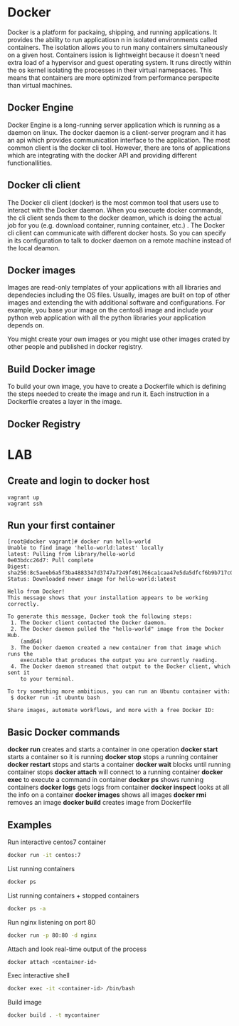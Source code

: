 # Docker
Docker is a platform for packaing, shipping, and running applications. It provides the ability to run applicatiosn n in isolated environments called containers. The isolation allows you to run many containers simultaneously on a given host. Containers ission is lightweight because it doesn't need extra load of a hypervisor and guest operating system. It runs directly within the os kernel isolating the processes in their virtual namepsaces. This means that containers are more optimized from performance perspecite than virtual machines. 

## Docker Engine
Docker Engine is a long-running server application which is running as a daemon on linux. The docker daemon is a client-server program and it has an api which provides communication interface to the application. The most common client is the docker cli tool. However, there are tons of applications which are integrating with the docker API and providing different functionallities.

## Docker cli client
The Docker cli client (docker) is the most common tool that users use to interact with the Docker daemon. When you execuete docker commands, the cli client sends them to the docker deamon, which is doing the actual job for you (e.g. download container, running container, etc.) . The Docker cli client can communicate with different docker hosts. So you can specify in its configuration to talk to docker daemon on a remote machine instead of the local deamon.

## Docker images
Images are read-only templates of your applications with all libraries and dependecies including the OS files. Usually, images are built on top of other images and extending the with additional software and configurations. For example, you base your image on the centos8 image and include your python web application with all the python libraries your application depends on.

You might create your own images or you might use other images crated by other people and published in docker registry. 

## Build Docker image
To build your own image, you have to create a Dockerfile which is defining the steps needed to create the image and run it. Each instruction in a Dockerfile creates a layer in the image.

## Docker Registry


# LAB
## Create and login to docker host
```
vagrant up
vagrant ssh
```

## Run your first container
```
[root@docker vagrant]# docker run hello-world
Unable to find image 'hello-world:latest' locally
latest: Pulling from library/hello-world
0e03bdcc26d7: Pull complete
Digest: sha256:8c5aeeb6a5f3ba4883347d3747a7249f491766ca1caa47e5da5dfcf6b9b717c0
Status: Downloaded newer image for hello-world:latest

Hello from Docker!
This message shows that your installation appears to be working correctly.

To generate this message, Docker took the following steps:
 1. The Docker client contacted the Docker daemon.
 2. The Docker daemon pulled the "hello-world" image from the Docker Hub.
    (amd64)
 3. The Docker daemon created a new container from that image which runs the
    executable that produces the output you are currently reading.
 4. The Docker daemon streamed that output to the Docker client, which sent it
    to your terminal.

To try something more ambitious, you can run an Ubuntu container with:
 $ docker run -it ubuntu bash

Share images, automate workflows, and more with a free Docker ID:
```



## Basic Docker commands
**docker run** creates and starts a container in one operation
**docker start** starts a container so it is running
**docker stop** stops a running container
**docker restart** stops and starts a container
**docker wait** blocks until running container stops
**docker attach** will connect to a running container
**docker exec** to execute a command in container
**docker ps** shows running containers
**docker logs** gets logs from container
**docker inspect** looks at all the info on a container
**docker images** shows all images
**docker rmi** removes an image
**docker build** creates image from Dockerfile

## Examples
Run interactive centos7 container
```bash
docker run -it centos:7
```
List running containers
```bash
docker ps
```
List running containers + stopped containers
```bash
docker ps -a
```
Run nginx listening on port 80
```bash
docker run -p 80:80 -d nginx
```

Attach and look real-time output of the process
```bash
docker attach <container-id>
```

Exec interactive shell
```bash
docker exec -it <container-id> /bin/bash
```

Build image
```bash
docker build . -t mycontainer 
```